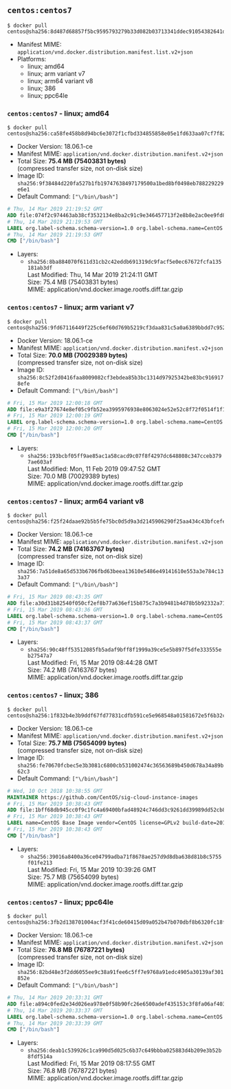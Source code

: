 ## `centos:centos7`

```console
$ docker pull centos@sha256:8d487d68857f5bc9595793279b33d082b03713341ddec91054382641d14db861
```

-	Manifest MIME: `application/vnd.docker.distribution.manifest.list.v2+json`
-	Platforms:
	-	linux; amd64
	-	linux; arm variant v7
	-	linux; arm64 variant v8
	-	linux; 386
	-	linux; ppc64le

### `centos:centos7` - linux; amd64

```console
$ docker pull centos@sha256:ca58fe458b8d94bc6e3072f1cfbd334855858e05e1fd633aa07cf7f82b048e66
```

-	Docker Version: 18.06.1-ce
-	Manifest MIME: `application/vnd.docker.distribution.manifest.v2+json`
-	Total Size: **75.4 MB (75403831 bytes)**  
	(compressed transfer size, not on-disk size)
-	Image ID: `sha256:9f38484d220fa527b1fb19747638497179500a1bed8bf0498eb788229229e6e1`
-	Default Command: `["\/bin\/bash"]`

```dockerfile
# Thu, 14 Mar 2019 21:19:52 GMT
ADD file:074f2c974463ab38cf3532134e8ba2c91c9e346457713f2e8b8e2ac0ee9fd83d in / 
# Thu, 14 Mar 2019 21:19:53 GMT
LABEL org.label-schema.schema-version=1.0 org.label-schema.name=CentOS Base Image org.label-schema.vendor=CentOS org.label-schema.license=GPLv2 org.label-schema.build-date=20190305
# Thu, 14 Mar 2019 21:19:53 GMT
CMD ["/bin/bash"]
```

-	Layers:
	-	`sha256:8ba884070f611d31cb2c42eddb691319dc9facf5e0ec67672fcfa135181ab3df`  
		Last Modified: Thu, 14 Mar 2019 21:24:11 GMT  
		Size: 75.4 MB (75403831 bytes)  
		MIME: application/vnd.docker.image.rootfs.diff.tar.gzip

### `centos:centos7` - linux; arm variant v7

```console
$ docker pull centos@sha256:9fd67116449f225c6ef60d769b5219cf3daa831c5a0a6389bbdd7c952b7b352d
```

-	Docker Version: 18.06.1-ce
-	Manifest MIME: `application/vnd.docker.distribution.manifest.v2+json`
-	Total Size: **70.0 MB (70029389 bytes)**  
	(compressed transfer size, not on-disk size)
-	Image ID: `sha256:8c52f2d0416faa8009082cf3ebdea85b3bc1314d97925342be83bc9169178efe`
-	Default Command: `["\/bin\/bash"]`

```dockerfile
# Fri, 15 Mar 2019 12:00:18 GMT
ADD file:e9a3f27674e8ef05c9fb52ea3995976938e8063024e52e52c8f72f0514f1f10c in / 
# Fri, 15 Mar 2019 12:00:19 GMT
LABEL org.label-schema.schema-version=1.0 org.label-schema.name=CentOS Base Image org.label-schema.vendor=CentOS org.label-schema.license=GPLv2 org.label-schema.build-date=20181205
# Fri, 15 Mar 2019 12:00:20 GMT
CMD ["/bin/bash"]
```

-	Layers:
	-	`sha256:193bcbf05ff9ae85ac1a58cacd9c07f8f4297dc648808c347cceb3797ae603af`  
		Last Modified: Mon, 11 Feb 2019 09:47:52 GMT  
		Size: 70.0 MB (70029389 bytes)  
		MIME: application/vnd.docker.image.rootfs.diff.tar.gzip

### `centos:centos7` - linux; arm64 variant v8

```console
$ docker pull centos@sha256:f25f24daae92b5b5fe75bc0d5d9a3d2145906290f25aa434c43bfcefecd10dec
```

-	Docker Version: 18.06.1-ce
-	Manifest MIME: `application/vnd.docker.distribution.manifest.v2+json`
-	Total Size: **74.2 MB (74163767 bytes)**  
	(compressed transfer size, not on-disk size)
-	Image ID: `sha256:7a51de8a65d533b6706fbd63beea13610e5486e49141610e553a3e784c133a37`
-	Default Command: `["\/bin\/bash"]`

```dockerfile
# Fri, 15 Mar 2019 08:43:35 GMT
ADD file:a30d31b82540f050cf2ef8b77a636ef15b875c7a3b9481b4d78b5b92332a71fa in / 
# Fri, 15 Mar 2019 08:43:36 GMT
LABEL org.label-schema.schema-version=1.0 org.label-schema.name=CentOS Base Image org.label-schema.vendor=CentOS org.label-schema.license=GPLv2 org.label-schema.build-date=20190305
# Fri, 15 Mar 2019 08:43:37 GMT
CMD ["/bin/bash"]
```

-	Layers:
	-	`sha256:90c48ff53512085fb5adaf9bff8f1999a39ce5e5b897f5dfe333555eb27547a7`  
		Last Modified: Fri, 15 Mar 2019 08:44:28 GMT  
		Size: 74.2 MB (74163767 bytes)  
		MIME: application/vnd.docker.image.rootfs.diff.tar.gzip

### `centos:centos7` - linux; 386

```console
$ docker pull centos@sha256:1f832b4e3b9ddf67fd77831cdfb591ce5e968548a01581672e5f6b32ce1212fe
```

-	Docker Version: 18.06.1-ce
-	Manifest MIME: `application/vnd.docker.distribution.manifest.v2+json`
-	Total Size: **75.7 MB (75654099 bytes)**  
	(compressed transfer size, not on-disk size)
-	Image ID: `sha256:fe70670fcbec5e3b3081c6800cb531002474c36563689b450d678a34a89b62c3`
-	Default Command: `["\/bin\/bash"]`

```dockerfile
# Wed, 10 Oct 2018 10:38:55 GMT
MAINTAINER https://github.com/CentOS/sig-cloud-instance-images
# Fri, 15 Mar 2019 10:38:43 GMT
ADD file:1bff68db945cc0f9c1fc4a69400bfad48924c746dd3c9261dd39989dd52cb830 in / 
# Fri, 15 Mar 2019 10:38:43 GMT
LABEL name=CentOS Base Image vendor=CentOS license=GPLv2 build-date=20181006
# Fri, 15 Mar 2019 10:38:43 GMT
CMD ["/bin/bash"]
```

-	Layers:
	-	`sha256:39016a8400a36ce04799adba71f8678ae257d9d8dba638d81b8c5755f01fe213`  
		Last Modified: Fri, 15 Mar 2019 10:39:26 GMT  
		Size: 75.7 MB (75654099 bytes)  
		MIME: application/vnd.docker.image.rootfs.diff.tar.gzip

### `centos:centos7` - linux; ppc64le

```console
$ docker pull centos@sha256:3fb2d138701004acf3f41cde60415d09a052b47b070dbf8b6320fc18f3403750
```

-	Docker Version: 18.06.1-ce
-	Manifest MIME: `application/vnd.docker.distribution.manifest.v2+json`
-	Total Size: **76.8 MB (76787221 bytes)**  
	(compressed transfer size, not on-disk size)
-	Image ID: `sha256:82bd48e3f2dd6055ee9c38a91fee6c5ff7e9768a91edc4905a30139af301852e`
-	Default Command: `["\/bin\/bash"]`

```dockerfile
# Thu, 14 Mar 2019 20:33:31 GMT
ADD file:a894c0fed2e34d026ea978e0f58b90fc26e6500adef435153c3f8fa06af40304 in / 
# Thu, 14 Mar 2019 20:33:37 GMT
LABEL org.label-schema.schema-version=1.0 org.label-schema.name=CentOS Base Image org.label-schema.vendor=CentOS org.label-schema.license=GPLv2 org.label-schema.build-date=20190305
# Thu, 14 Mar 2019 20:33:39 GMT
CMD ["/bin/bash"]
```

-	Layers:
	-	`sha256:deab1c539926c1ca990d5d025c6b37c649bbba025883d4b209e3b52b8fdf514a`  
		Last Modified: Fri, 15 Mar 2019 08:17:55 GMT  
		Size: 76.8 MB (76787221 bytes)  
		MIME: application/vnd.docker.image.rootfs.diff.tar.gzip
